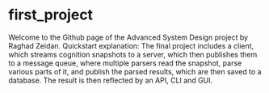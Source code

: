 # first_project
Welcome to the Github page of the Advanced System Design project by Raghad Zeidan.
Quickstart explanation:
  The final project includes a client, which streams cognition snapshots to a server, 
  which then publishes them to a message queue, where multiple parsers read the snapshot,
  parse various parts of it, and publish the parsed results, which are then saved to a database.
  The result is then reflected by an API, CLI and GUI.
